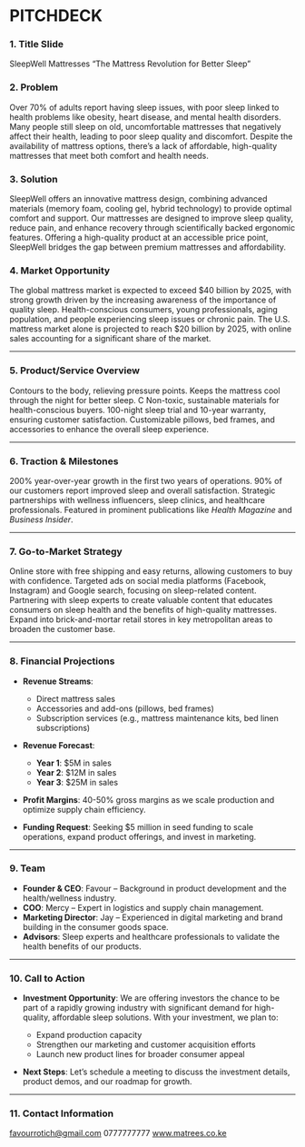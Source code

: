 # PITCHDECK
 


### **1. Title Slide**

 SleepWell Mattresses
 “The Mattress Revolution for Better Sleep”




### **2. Problem**

 Over 70% of adults report having sleep issues, with poor sleep linked to health problems like obesity, heart disease, and mental health disorders.
 Many people still sleep on old, uncomfortable mattresses that negatively affect their health, leading to poor sleep quality and discomfort.
 Despite the availability of mattress options, there’s a lack of affordable, high-quality mattresses that meet both comfort and health needs.


### **3. Solution**

 SleepWell offers an innovative mattress design, combining advanced materials (memory foam, cooling gel, hybrid technology) to provide optimal comfort and support.
 Our mattresses are designed to improve sleep quality, reduce pain, and enhance recovery through scientifically backed ergonomic features.
Offering a high-quality product at an accessible price point, SleepWell bridges the gap between premium mattresses and affordability.



### **4. Market Opportunity**
 The global mattress market is expected to exceed \$40 billion by 2025, with strong growth driven by the increasing awareness of the importance of quality sleep.
 Health-conscious consumers, young professionals, aging population, and people experiencing sleep issues or chronic pain.
 The U.S. mattress market alone is projected to reach \$20 billion by 2025, with online sales accounting for a significant share of the market.

---

### **5. Product/Service Overview**



Contours to the body, relieving pressure points.
  Keeps the mattress cool through the night for better sleep.
 C Non-toxic, sustainable materials for health-conscious buyers.
  100-night sleep trial and 10-year warranty, ensuring customer satisfaction.
 Customizable pillows, bed frames, and accessories to enhance the overall sleep experience.

---

### **6. Traction & Milestones**

 200% year-over-year growth in the first two years of operations.
 90% of our customers report improved sleep and overall satisfaction.
 Strategic partnerships with wellness influencers, sleep clinics, and healthcare professionals.
Featured in prominent publications like *Health Magazine* and *Business Insider*.

---

### **7. Go-to-Market Strategy**

 Online store with free shipping and easy returns, allowing customers to buy with confidence.
Targeted ads on social media platforms (Facebook, Instagram) and Google search, focusing on sleep-related content.
 Partnering with sleep experts to create valuable content that educates consumers on sleep health and the benefits of high-quality mattresses.
 Expand into brick-and-mortar retail stores in key metropolitan areas to broaden the customer base.

---

### **8. Financial Projections**

* **Revenue Streams**:

  * Direct mattress sales
  * Accessories and add-ons (pillows, bed frames)
  * Subscription services (e.g., mattress maintenance kits, bed linen subscriptions)

* **Revenue Forecast**:

  * **Year 1**: \$5M in sales
  * **Year 2**: \$12M in sales
  * **Year 3**: \$25M in sales

* **Profit Margins**: 40-50% gross margins as we scale production and optimize supply chain efficiency.

* **Funding Request**: Seeking \$5 million in seed funding to scale operations, expand product offerings, and invest in marketing.

---

### **9. Team**

* **Founder & CEO**: Favour – Background in product development and the health/wellness industry.
* **COO**: Mercy – Expert in logistics and supply chain management.
* **Marketing Director**: Jay – Experienced in digital marketing and brand building in the consumer goods space.
* **Advisors**: Sleep experts and healthcare professionals to validate the health benefits of our products.

---

### **10. Call to Action**

* **Investment Opportunity**: We are offering investors the chance to be part of a rapidly growing industry with significant demand for high-quality, affordable sleep solutions. With your investment, we plan to:

  * Expand production capacity
  * Strengthen our marketing and customer acquisition efforts
  * Launch new product lines for broader consumer appeal

* **Next Steps**: Let’s schedule a meeting to discuss the investment details, product demos, and our roadmap for growth.

---

### **11. Contact Information**
favourrotich@gmail.com
0777777777
www.matrees.co.ke

